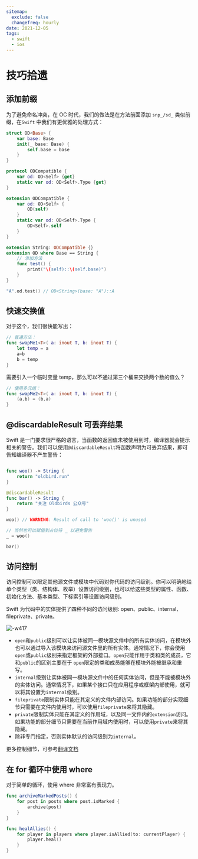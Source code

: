 ```yaml
---
sitemap:
  exclude: false
  changefreq: hourly
date: 2021-12-05
tags:
  - swift
  - ios
---
```


# 技巧拾遗

## 添加前缀

为了避免命名冲突，在 OC 时代，我们的做法是在方法前面添加 `snp_/sd_` 类似前缀，在`Swift` 中我们有更优雅的处理方式：

```swift
struct OD<Base> {
    var base: Base
    init(_ base: Base) {
        self.base = base
    }
}

protocol ODCompatible {
    var od: OD<Self> {get}
    static var od: OD<Self>.Type {get}
}

extension ODCompatible {
    var od: OD<Self> {
        OD(self)
    }
    static var od: OD<Self>.Type {
        OD<Self>.self
    }
}

extension String: ODCompatible {}
extension OD where Base == String {
    // 添加方法
    func test() {
        print("\(self)::\(self.base)")
    }
}

"A".od.test() // OD<String>(base: "A")::A
```

## 快速交换值

对于这个，我们很快能写出：

```swift
// 普通方法：
func swapMe1<T>( a: inout T, b: inout T) {
    let temp = a
    a=b
    b = temp
}
```

需要引入一个临时变量 temp，那么可以不通过第三个桶来交换两个数的值么？

```swift
// 使用多元组：
func swapMe2<T>( a: inout T, b: inout T) {
    (a,b) = (b,a)
}
```

## @discardableResult 可丢弃结果

Swift 是一门要求很严格的语言，当函数的返回值未被使用到时，编译器就会提示相关的警告。我们可以使用`@discardableResult`将函数声明为可丢弃结果，即可告知编译器不产生警告：

```swift

func woo() -> String {
    return "oldbird.run"
}

@discardableResult
func bar() -> String {
    return "关注 Oldbirds 公众号"
}

woo() // WARNING: Result of call to 'woo()' is unused

// 当然也可以赋值到占位符 _ 以避免警告
_ = woo()

bar()
```

## 访问控制

访问控制可以限定其他源文件或模块中代码对你代码的访问级别。你可以明确地给单个类型（类、结构体、枚举）设置访问级别，也可以给这些类型的属性、函数、初始化方法、基本类型、下标索引等设置访问级别。

Swift 为代码中的实体提供了四种不同的访问级别: open、public、internal、fileprivate、private。

![-w417](https://p3-juejin.byteimg.com/tos-cn-i-k3u1fbpfcp/d3d3be7688e54b26835c4f26364bbfb8~tplv-k3u1fbpfcp-zoom-1.image)

- `open`和`public`级别可以让实体被同一模块源文件中的所有实体访问，在模块外也可以通过导入该模块来访问源文件里的所有实体。通常情况下，你会使用`open`或`public`级别来指定框架的外部接口。`open`只能作用于类和类的成员，它和`public`的区别主要在于 `open`限定的类和成员能够在模块外能被继承和重写。
- `internal`级别让实体被同一模块源文件中的任何实体访问，但是不能被模块外的实体访问。通常情况下，如果某个接口只在应用程序或框架内部使用，就可以将其设置为`internal`级别。
- `fileprivate`限制实体只能在其定义的文件内部访问。如果功能的部分实现细节只需要在文件内使用时，可以使用`fileprivate`来将其隐藏。
- `private`限制实体只能在其定义的作用域，以及同一文件内的`extension`访问。如果功能的部分细节只需要在当前作用域内使用时，可以使用`private`来将其隐藏。
- 除非专门指定，否则实体默认的访问级别为`internal`。

更多控制细节，可参考[翻译文档](https://swiftgg.gitbook.io/swift/swift-jiao-cheng/26_access_control#access-control-syntax)

## 在 for 循环中使用 where

对于简单的循环，使用 where 非常富有表现力。

```swift
func archiveMarkedPosts() {
    for post in posts where post.isMarked {
        archive(post)
    }
}

func healAllies() {
    for player in players where player.isAllied(to: currentPlayer) {
        player.heal()
    }
}
```
